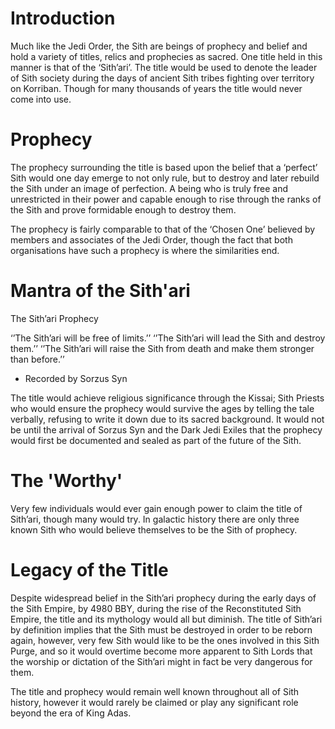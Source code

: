 # Introduction

Much like the Jedi Order, the Sith are beings of prophecy and belief and hold a variety of titles, relics and prophecies as sacred.
One title held in this manner is that of the ‘Sith’ari’.
The title would be used to denote the leader of Sith society during the days of ancient Sith tribes fighting over territory on Korriban.
Though for many thousands of years the title would never come into use.

# Prophecy

The prophecy surrounding the title is based upon the belief that a ‘perfect’ Sith would one day emerge to not only rule, but to destroy and later rebuild the Sith under an image of perfection.
A being who is truly free and unrestricted in their power and capable enough to rise through the ranks of the Sith and prove formidable enough to destroy them.

The prophecy is fairly comparable to that of the ‘Chosen One’ believed by members and associates of the Jedi Order, though the fact that both organisations have such a prophecy is where the similarities end.

# Mantra of the Sith'ari

The Sith’ari Prophecy

‘’The Sith’ari will be free of limits.’’
‘’The Sith’ari will lead the Sith and destroy them.’’
‘’The Sith’ari will raise the Sith from death and make them stronger than before.’’

- Recorded by Sorzus Syn

The title would achieve religious significance through the Kissai; Sith Priests who would ensure the prophecy would survive the ages by telling the tale verbally, refusing to write it down due to its sacred background.
It would not be until the arrival of Sorzus Syn and the Dark Jedi Exiles that the prophecy would first be documented and sealed as part of the future of the Sith.

# The 'Worthy'

Very few individuals would ever gain enough power to claim the title of Sith’ari, though many would try.
In galactic history there are only three known Sith who would believe themselves to be the Sith of prophecy.

# Legacy of the Title

Despite widespread belief in the Sith’ari prophecy during the early days of the Sith Empire, by 4980 BBY, during the rise of the Reconstituted Sith Empire, the title and its mythology would all but diminish.
The title of Sith’ari by definition implies that the Sith must be destroyed in order to be reborn again, however, very few Sith would like to be the ones involved in this Sith Purge, and so it would overtime become more apparent to Sith Lords that the worship or dictation of the Sith’ari might in fact be very dangerous for them.

The title and prophecy would remain well known throughout all of Sith history, however it would rarely be claimed or play any significant role beyond the era of King Adas.
